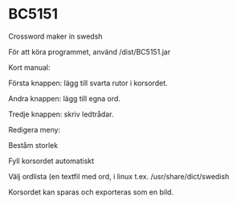# BC5151
Crossword maker in swedsh

För att köra programmet, använd /dist/BC5151.jar

Kort manual:

Första knappen: lägg till svarta rutor i korsordet.

Andra knappen: lägg till egna ord.

Tredje knappen: skriv ledtrådar.

Redigera meny:

Beståm storlek

Fyll korsordet automatiskt

Välj ordlista (en textfil med ord, i linux t.ex. /usr/share/dict/swedish

Korsordet kan sparas och exporteras som en bild.

